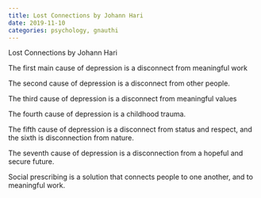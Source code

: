 ```yaml
---
title: Lost Connections by Johann Hari
date: 2019-11-10
categories: psychology, gnauthi
---
```



Lost Connections by Johann Hari


The first main cause of depression is a disconnect from meaningful work

The second cause of depression is a disconnect from other people.

The third cause of depression is a disconnect from meaningful values

The fourth cause of depression is a childhood trauma.

The fifth cause of depression is a disconnect from status and respect, and the sixth is disconnection from nature.

The seventh cause of depression is a disconnection from a hopeful and secure future.


Social prescribing is a solution that connects people to one another, and to meaningful work.

